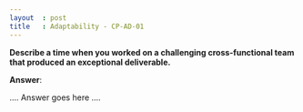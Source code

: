 ```yaml
---
layout  : post
title   : Adaptability - CP-AD-01
---
```


**Describe a time when you worked on a challenging cross-functional team that produced an exceptional deliverable.**


**Answer**:

.... Answer goes here ....
